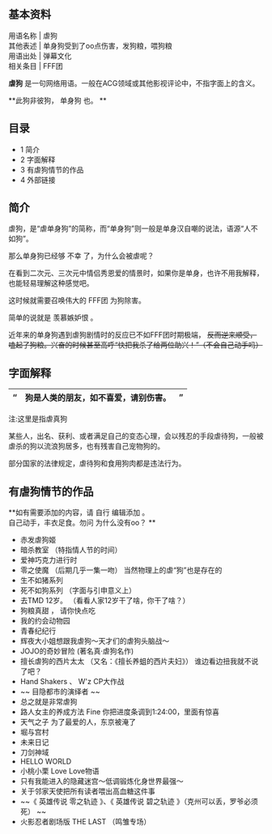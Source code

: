 **基本资料**  
---  
用语名称  |  虐狗   
其他表述  |  单身狗受到了oo点伤害，发狗粮，喂狗粮   
用语出处  |  弹幕文化   
相关条目  |  FFF团   
  
**虐狗** 是一句网络用语。一般在ACG领域或其他影视评论中，不指字面上的含义。

**此狗非彼狗， 单身狗  也。 **

##  目录

  * 1  简介 
  * 2  字面解释 
  * 3  有虐狗情节的作品 
  * 4  外部链接 

##  简介

虐狗，是“虐单身狗”的简称，而“单身狗”则一般是单身汉自嘲的说法，语源“人不如狗”。

那么单身狗已经够  不幸  了，为什么会被虐呢？

在看到二次元、三次元中情侣秀恩爱的情景时，如果你是单身，也许不用我解释，也能轻易理解这种感觉吧。

这时候就需要召唤伟大的  FFF团  为狗除害。

简单的说就是  羡慕嫉妒恨  。

近年来的单身狗遇到虐狗剧情时的反应已不如FFF团时期极端， ~~反而逆来顺受，嗑起了狗粮。兴奋的时候甚至高呼“快把我杀了给两位助兴！”（不会自己动手吗）~~

##  字面解释

“  |  狗是人类的朋友，如不喜爱，请别伤害。  |  ”   
---|---|---  
  
注:这里是指虐真狗

某些人，出名、获利、或者满足自己的变态心理，会以残忍的手段虐待狗，一般被虐杀的狗以流浪狗居多，也有残害自己宠物狗的。

部分国家的法律规定，虐待狗和食用狗肉都是违法行为。

##  有虐狗情节的作品

**如有需要添加的内容，请 自行  编辑添加  。  
自己动手，丰衣足食。勿问  为什么没有oo？  **

  * 赤发虐狗姬 
  * 暗杀教室  （特指情人节的时间） 
  * 爱神巧克力进行时 
  * 零之使魔  （后期几乎一集一吻）  当然物理上的虐“狗”也是存在的 
  * 生不如猪系列 
  * 死不如狗系列  （字面与引申意义上） 
  * 去TMD  12岁。  （看看人家12岁干了啥，你干了啥？） 
  * 狗粮真甜  ，  请你快点吃 
  * 我的约会动物园 
  * 青春纪纪行 
  * 辉夜大小姐想跟我虐狗～天才们的虐狗头脑战～ 
  * JOJO的奇妙冒险  (著名真·虐狗名作) 
  * 擅长虐狗的西片太太  （又名：《擅长养蛆的西片夫妇》）  谁边看边扭我就不说了吧？ 
  * Hand Shakers  、  W'z  CP大作战 
  * ~~ 目隐都市的演绎者  ~~
  * 总之就是非常虐狗 
  * 路人女主的养成方法 Fine  你把进度条调到1:24:00，里面有惊喜 
  * 天气之子  为了最爱的人，东京被淹了 
  * 堀与宫村 
  * 未来日记 
  * 刀剑神域 
  * HELLO WORLD 
  * 小桃小栗 Love Love物语 
  * 只有我能进入的隐藏迷宫～低调锻炼化身世界最强～ 
  * 关于邻家天使把所有读者喂出高血糖这件事 
  * ~~《 英雄传说 零之轨迹  》、《  英雄传说 碧之轨迹  》（克州可以丢，罗爷必须死） ~~
  * 火影忍者剧场版 THE LAST  （鸣雏专场） 